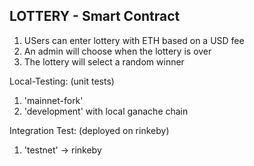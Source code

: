 ## LOTTERY - Smart Contract

1. USers can enter lottery with ETH based on a USD fee
2. An admin will choose when the lottery is over
3. The lottery will select a random winner

Local-Testing: (unit tests)
1. 'mainnet-fork'
2. 'development' with local ganache chain

Integration Test: (deployed on rinkeby)
1. 'testnet' -> rinkeby